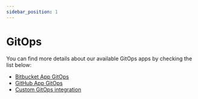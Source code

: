 ```yaml
---
sidebar_position: 1
---
```


# GitOps

You can find more details about our available GitOps apps by checking the list below:

- [Bitbucket App GitOps](./bitbucket-app-gitops)
- [GitHub App GitOps](./github-app-gitops)
- [Custom GitOps integration](./custom-gitops-integration.md)
